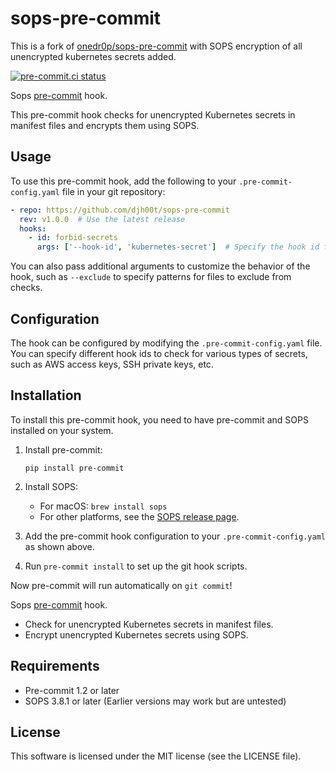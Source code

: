 # sops-pre-commit
This is a fork of
[onedr0p/sops-pre-commit](https://github.com/onedr0p/sops-pre-commit) with SOPS
encryption of all unencrypted kubernetes secrets added.

[![pre-commit.ci status](https://results.pre-commit.ci/badge/github/djh00t/sops-pre-commit/main.svg)](https://results.pre-commit.ci/latest/github/djh00t/sops-pre-commit/main)

Sops [pre-commit](https://pre-commit.com/) hook.

This pre-commit hook checks for unencrypted Kubernetes secrets in manifest files and encrypts them using SOPS.

## Usage

To use this pre-commit hook, add the following to your `.pre-commit-config.yaml` file in your git repository:

```yaml
- repo: https://github.com/djh00t/sops-pre-commit
  rev: v1.0.0  # Use the latest release
  hooks:
    - id: forbid-secrets
      args: ['--hook-id', 'kubernetes-secret']  # Specify the hook id for Kubernetes secrets
```

You can also pass additional arguments to customize the behavior of the hook, such as `--exclude` to specify patterns for files to exclude from checks.

## Configuration

The hook can be configured by modifying the `.pre-commit-config.yaml` file. You can specify different hook ids to check for various types of secrets, such as AWS access keys, SSH private keys, etc.

## Installation

To install this pre-commit hook, you need to have pre-commit and SOPS installed on your system.

1. Install pre-commit:
   ```
   pip install pre-commit
   ```

2. Install SOPS:
   - For macOS: `brew install sops`
   - For other platforms, see the [SOPS release page](https://github.com/mozilla/sops/releases).

3. Add the pre-commit hook configuration to your `.pre-commit-config.yaml` as shown above.

4. Run `pre-commit install` to set up the git hook scripts.

Now pre-commit will run automatically on `git commit`!

Sops [pre-commit](https://pre-commit.com/) hook.

* Check for unencrypted Kubernetes secrets in manifest files.
* Encrypt unencrypted Kubernetes secrets using SOPS.

## Requirements

* Pre-commit 1.2 or later
* SOPS 3.8.1 or later (Earlier versions may work but are untested)

## License

This software is licensed under the MIT license (see the LICENSE file).

